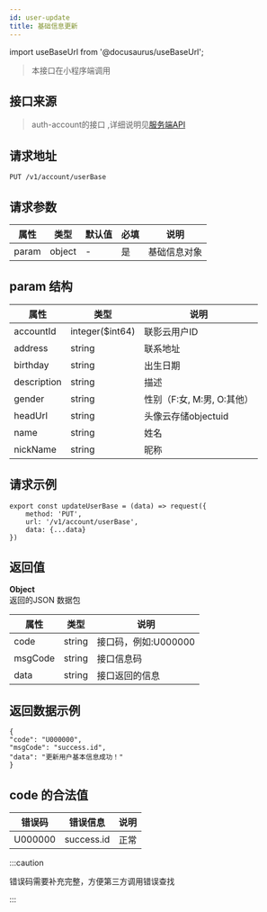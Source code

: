 ```yaml
---
id: user-update
title: 基础信息更新
---
```


import useBaseUrl from '@docusaurus/useBaseUrl';

> 本接口在小程序端调用

## 接口来源

>auth-account的接口 ,详细说明见[服务端API](/specification.md)


## 请求地址
``` 
PUT /v1/account/userBase
```
## 请求参数

|属性|类型|默认值|必填|说明|
|----|----|----|-----|----|
|param|object |-|是|基础信息对象|
 
 ## param 结构
 |属性|类型|说明|
|----|----|----|
|accountId|integer($int64)|联影云用户ID|
|address|string|联系地址|
|birthday|string|出生日期|
|description|string|描述|
|gender|string|性别（F:女, M:男, O:其他）|
|headUrl|string|头像云存储objectuid|
|name|string|姓名|
|nickName|string|昵称|

## 请求示例
```
export const updateUserBase = (data) => request({
    method: 'PUT',
    url: '/v1/account/userBase',
    data: {...data}
})
```

## 返回值
<b>Object</b>  
返回的JSON 数据包

|属性|类型|说明|
|----|----|----|
|code|string|接口码，例如:U000000|
|msgCode|string|接口信息码|
|data|string|接口返回的信息|


## 返回数据示例
```
{
"code": "U000000",
"msgCode": "success.id",
"data": "更新用户基本信息成功！"
}
```
## code 的合法值
|错误码|错误信息|说明|
|----|----|----|
|U000000|success.id|正常|


:::caution

错误码需要补充完整，方便第三方调用错误查找

:::

